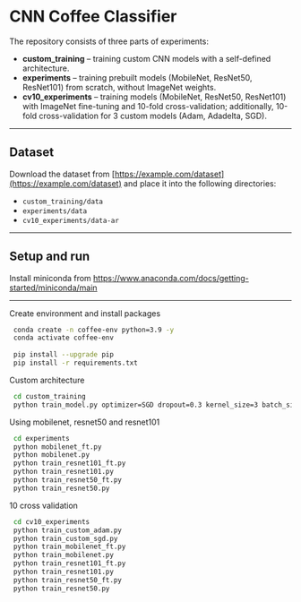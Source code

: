 # CNN Coffee Classifier

The repository consists of three parts of experiments:  

- **custom_training** – training custom CNN models with a self-defined architecture.  
- **experiments** – training prebuilt models (MobileNet, ResNet50, ResNet101) from scratch, without ImageNet weights.  
- **cv10_experiments** – training models (MobileNet, ResNet50, ResNet101) with ImageNet fine-tuning and 10-fold cross-validation; additionally, 10-fold cross-validation for 3 custom models (Adam, Adadelta, SGD).  

---

## Dataset  

Download the dataset from [https://example.com/dataset](https://example.com/dataset) and place it into the following directories:  

- `custom_training/data`  
- `experiments/data`  
- `cv10_experiments/data-ar`  

---


## Setup and run

Install miniconda from https://www.anaconda.com/docs/getting-started/miniconda/main

---

Create environment and install packages
```bash
 conda create -n coffee-env python=3.9 -y
 conda activate coffee-env
 
 pip install --upgrade pip
 pip install -r requirements.txt
```

Custom architecture
```bash
 cd custom_training
 python train_model.py optimizer=SGD dropout=0.3 kernel_size=3 batch_size=32
```

Using mobilenet, resnet50 and resnet101
```bash
 cd experiments
 python mobilenet_ft.py
 python mobilenet.py
 python train_resnet101_ft.py
 python train_resnet101.py
 python train_resnet50_ft.py
 python train_resnet50.py
```

10 cross validation
```bash
 cd cv10_experiments
 python train_custom_adam.py
 python train_custom_sgd.py
 python train_mobilenet_ft.py
 python train_mobilenet.py
 python train_resnet101_ft.py
 python train_resnet101.py
 python train_resnet50_ft.py
 python train_resnet50.py
```
